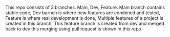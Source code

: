 This repo consists of 3 branches. Main, Dev, Feature. Main branch contains stable code, Dev barnch is where new features are combined and tested, Feature is where real development is done, Multiple features of a project is created in this branch, This feature branch is created from dev and merged back to dev
this merging using pull request is shown in this repo
